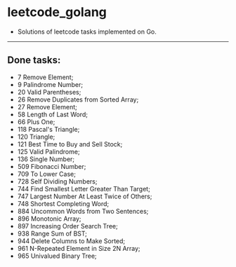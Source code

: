 # leetcode_golang

- Solutions of leetcode tasks implemented on Go.
---

## Done tasks:
- 7   Remove Element;
- 9   Palindrome Number;
- 20  Valid Parentheses;
- 26  Remove Duplicates from Sorted Array;
- 27  Remove Element;
- 58  Length of Last Word;
- 66  Plus One;
- 118 Pascal's Triangle;
- 120 Triangle;
- 121 Best Time to Buy and Sell Stock;
- 125 Valid Palindrome;
- 136 Single Number;
- 509 Fibonacci Number;
- 709 To Lower Case;
- 728 Self Dividing Numbers;
- 744 Find Smallest Letter Greater Than Target;
- 747 Largest Number At Least Twice of Others;
- 748 Shortest Completing Word;
- 884 Uncommon Words from Two Sentences;
- 896 Monotonic Array;
- 897 Increasing Order Search Tree;
- 938 Range Sum of BST;
- 944 Delete Columns to Make Sorted;
- 961 N-Repeated Element in Size 2N Array;
- 965 Univalued Binary Tree;